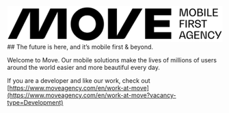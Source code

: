<picture>
    <source media="(prefers-color-scheme: dark)" srcset="https://github.com/Move-Agency/.github/blob/main/resources/logo/flat/transparent_grey.png">
    <source media="(prefers-color-scheme: light)" srcset="https://github.com/Move-Agency/.github/blob/main/resources/logo/flat/transparent_black.png">
    <img alt="Move Agency logo" src="https://github.com/Move-Agency/.github/blob/main/resources/logo/flat/transparent_black.png">
</picture>
## The future is here, and it’s mobile first & beyond.

Welcome to Move. Our mobile solutions make the lives of millions of users around the world easier and more beautiful every day.

If you are a developer and like our work, check out [https://www.moveagency.com/en/work-at-move](https://www.moveagency.com/en/work-at-move?vacancy-type=Development)
